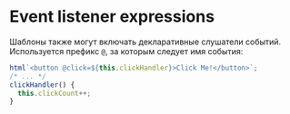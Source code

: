# Event listener expressions

Шаблоны также могут включать декларативные слушатели событий. Используется префикс `@`, за которым следует имя события:

```js
html`<button @click=${this.clickHandler}>Click Me!</button>`;
/* ... */
clickHandler() {
  this.clickCount++;
}
```
